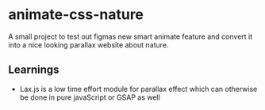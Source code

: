 # animate-css-nature

A small project to test out figmas new smart animate feature and convert it into a nice looking parallax website about nature.

## Learnings

- Lax.js is a low time effort module for parallax effect which can otherwise be done in pure javaScript or GSAP as well
